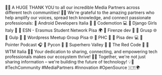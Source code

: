 🎉🚀 A HUGE THANK YOU to all our incredible Media Partners across different tech communities! 📡🌐
We're grateful to the amazing partners who help amplify our voices, spread tech knowledge, and connect passionate professionals:
🔹 Android Developers Italia 🤖
🔹 Codemotion 💻
🔹 Django Girls Italy 🐍
🔹 ESN - Erasmus Student Network Pisa 🌍
🔹 Firenze dev 🏰
🔹 Grusp 🌐
🔹 Gulp 🍹
🔹 Wordpress Meetup Group Pisa 🌐
🔹 PHC 💉
🔹 Pisa dev 💻
🔹 Pointer Podcast 🎧
🔹 Pycon 🐍
🔹 Superhero Valley 🦸
🔹 The Red Code 🔴
🔹 WTM Italia 👩‍💻
Your dedication to sharing, connecting, and empowering tech professionals makes our ecosystem thrive! 🌟🤝
Together, we're not just sharing information – we're building the future of technology! 💡🚀
#TechCommunity #MediaPartners #Innovation #OpenSource 🇮🇹🌍